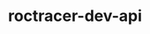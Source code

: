 ---
title: "roctracer-dev-api"
layout: cache
categories: [package, develop]
meta: {"compilers": ["gcc@11.4.0", "gcc@13.2.0"], "num_specs": 58, "num_specs_by_stack": {"e4s": 1, "hep": 16, "ml-linux-x86_64-rocm": 2, "root": 58}, "oss": ["ubuntu22.04", "ubuntu24.04"], "platforms": ["linux"], "stacks": ["e4s", "hep", "ml-linux-x86_64-rocm", "root"], "targets": ["x86_64_v3"], "versions": ["5.7.1", "6.1.2", "6.2.4", "6.3.3", "6.4.0", "6.4.1", "6.4.2", "6.4.3"]}
spec_details: [{"compiler": "gcc@13.2.0", "hash": "2jm74h6xwutl6iemgmlhujxj3zoskbnx", "os": "ubuntu24.04", "platform": "linux", "size": "-", "stacks": ["root"], "target": "x86_64_v3", "variants": ["build_system=generic"], "versions": ["6.4.0"]}, {"compiler": "gcc@11.4.0", "hash": "2rzx52b4xywovvesenk26c2mnk2cphj3", "os": "ubuntu22.04", "platform": "linux", "size": "-", "stacks": ["hep", "root"], "target": "x86_64_v3", "variants": ["build_system=generic"], "versions": ["5.7.1"]}, {"compiler": "gcc@11.4.0", "hash": "2w22ge7nt4ivyxo5i5i563g32giw4aoq", "os": "ubuntu22.04", "platform": "linux", "size": "-", "stacks": ["root"], "target": "x86_64_v3", "variants": ["build_system=generic"], "versions": ["6.3.3"]}, {"compiler": "gcc@11.4.0", "hash": "2w4ritsqo4k6yzoizoyq6oi4tzi4mj5b", "os": "ubuntu22.04", "platform": "linux", "size": "-", "stacks": ["hep", "root"], "target": "x86_64_v3", "variants": ["build_system=generic"], "versions": ["5.7.1"]}, {"compiler": "gcc@11.4.0", "hash": "5ogxcuifl6kilrwone7irq7tmugswj5c", "os": "ubuntu22.04", "platform": "linux", "size": "-", "stacks": ["root"], "target": "x86_64_v3", "variants": ["build_system=generic"], "versions": ["6.4.1"]}, {"compiler": "gcc@11.4.0", "hash": "5txiwcutvdqgr6meem2tna22hnqsnke3", "os": "ubuntu22.04", "platform": "linux", "size": "-", "stacks": ["hep", "root"], "target": "x86_64_v3", "variants": ["build_system=generic"], "versions": ["5.7.1"]}, {"compiler": "gcc@13.2.0", "hash": "5vy7h5evn5rb542p6qhngipyeolsvuo7", "os": "ubuntu24.04", "platform": "linux", "size": "-", "stacks": ["root"], "target": "x86_64_v3", "variants": ["build_system=generic"], "versions": ["6.3.3"]}, {"compiler": "gcc@11.4.0", "hash": "6k7i63oac4vsnbvlxmulzibkfwpqettf", "os": "ubuntu22.04", "platform": "linux", "size": "-", "stacks": ["hep", "root"], "target": "x86_64_v3", "variants": ["build_system=generic"], "versions": ["5.7.1"]}, {"compiler": "gcc@11.4.0", "hash": "6y77deeoxo4mmep32jcpy3hd5imdacss", "os": "ubuntu22.04", "platform": "linux", "size": "-", "stacks": ["root"], "target": "x86_64_v3", "variants": ["build_system=generic"], "versions": ["6.4.2"]}, {"compiler": "gcc@11.4.0", "hash": "7tgdeui72t4564gjtmdvfxdhcltqdhkh", "os": "ubuntu22.04", "platform": "linux", "size": "-", "stacks": ["hep", "root"], "target": "x86_64_v3", "variants": ["build_system=generic"], "versions": ["5.7.1"]}, {"compiler": "gcc@11.4.0", "hash": "adbvapw46yfc6slmwf2a7xlqtynbsjb7", "os": "ubuntu22.04", "platform": "linux", "size": "-", "stacks": ["root"], "target": "x86_64_v3", "variants": ["build_system=generic"], "versions": ["6.4.1"]}, {"compiler": "gcc@13.2.0", "hash": "be2ponpf4tmnmyzpcw5k446m5qubhq5k", "os": "ubuntu24.04", "platform": "linux", "size": "-", "stacks": ["hep", "root"], "target": "x86_64_v3", "variants": ["build_system=generic"], "versions": ["5.7.1"]}, {"compiler": "gcc@13.2.0", "hash": "c7ar47qawkbp7aji4ctrjll4ge5mlshv", "os": "ubuntu24.04", "platform": "linux", "size": "-", "stacks": ["root"], "target": "x86_64_v3", "variants": ["build_system=generic"], "versions": ["6.3.3"]}, {"compiler": "gcc@13.2.0", "hash": "cpsdovo2psebffr4qwypw4lbrqhuyymd", "os": "ubuntu24.04", "platform": "linux", "size": "-", "stacks": ["root"], "target": "x86_64_v3", "variants": ["build_system=generic"], "versions": ["6.3.3"]}, {"compiler": "gcc@11.4.0", "hash": "cuem6tugh6r7w3wy5iyi6vzgkhtdntff", "os": "ubuntu22.04", "platform": "linux", "size": "-", "stacks": ["root"], "target": "x86_64_v3", "variants": ["build_system=generic"], "versions": ["6.3.3"]}, {"compiler": "gcc@13.2.0", "hash": "cvqanzxjdqtrydos7rmq7j6vokxkqvar", "os": "ubuntu24.04", "platform": "linux", "size": "-", "stacks": ["root"], "target": "x86_64_v3", "variants": ["build_system=generic"], "versions": ["6.4.0"]}, {"compiler": "gcc@11.4.0", "hash": "cxqwo5kjyayux6dz7gcl7w66ebykqov7", "os": "ubuntu22.04", "platform": "linux", "size": "-", "stacks": ["hep", "root"], "target": "x86_64_v3", "variants": ["build_system=generic"], "versions": ["5.7.1"]}, {"compiler": "gcc@11.4.0", "hash": "dknrxor2brwqctkw2o6mp73s73yddzkd", "os": "ubuntu22.04", "platform": "linux", "size": "-", "stacks": ["hep", "root"], "target": "x86_64_v3", "variants": ["build_system=generic"], "versions": ["5.7.1"]}, {"compiler": "gcc@13.2.0", "hash": "dt4mnnnrksgfwkq2hkje6ohod2echrjt", "os": "ubuntu24.04", "platform": "linux", "size": "-", "stacks": ["root"], "target": "x86_64_v3", "variants": ["build_system=generic"], "versions": ["6.1.2"]}, {"compiler": "gcc@13.2.0", "hash": "f227glbd6reubpq6r5y22eunn74chbbr", "os": "ubuntu24.04", "platform": "linux", "size": "-", "stacks": ["root"], "target": "x86_64_v3", "variants": ["build_system=generic"], "versions": ["6.3.3"]}, {"compiler": "gcc@11.4.0", "hash": "fxmljtds6qad6aot4ez3dfffsd2ekpmq", "os": "ubuntu22.04", "platform": "linux", "size": "-", "stacks": ["root"], "target": "x86_64_v3", "variants": ["build_system=generic"], "versions": ["6.3.3"]}, {"compiler": "gcc@13.2.0", "hash": "hjnbvpwu6amslbluzvkqiezzxjchjyvz", "os": "ubuntu24.04", "platform": "linux", "size": "-", "stacks": ["root"], "target": "x86_64_v3", "variants": ["build_system=generic"], "versions": ["6.3.3"]}, {"compiler": "gcc@13.2.0", "hash": "i6y6itumrsmp6k4tjvzwqh4jtvaplen7", "os": "ubuntu24.04", "platform": "linux", "size": "-", "stacks": ["root"], "target": "x86_64_v3", "variants": ["build_system=generic"], "versions": ["6.2.4"]}, {"compiler": "gcc@13.2.0", "hash": "iuk4mtg7k4pxlfhdwqbuch2lqaa5waed", "os": "ubuntu24.04", "platform": "linux", "size": "-", "stacks": ["hep", "root"], "target": "x86_64_v3", "variants": ["build_system=generic"], "versions": ["5.7.1"]}, {"compiler": "gcc@11.4.0", "hash": "ixzkvxh2muc7ua4nvqn2s2mdy2lgzste", "os": "ubuntu22.04", "platform": "linux", "size": "-", "stacks": ["hep", "root"], "target": "x86_64_v3", "variants": ["build_system=generic"], "versions": ["5.7.1"]}, {"compiler": "gcc@13.2.0", "hash": "je65wazfcwhx2gylqodfkanbfccfpty3", "os": "ubuntu24.04", "platform": "linux", "size": "-", "stacks": ["root"], "target": "x86_64_v3", "variants": ["build_system=generic"], "versions": ["6.2.4"]}, {"compiler": "gcc@11.4.0", "hash": "joqd4pov4hnkurzeckwgisvx2qplzg5r", "os": "ubuntu22.04", "platform": "linux", "size": "-", "stacks": ["root"], "target": "x86_64_v3", "variants": ["build_system=generic"], "versions": ["6.4.1"]}, {"compiler": "gcc@11.4.0", "hash": "jqdybijzknzuelr7fjcwtfa32i3rxzli", "os": "ubuntu22.04", "platform": "linux", "size": "-", "stacks": ["e4s", "root"], "target": "x86_64_v3", "variants": ["build_system=generic"], "versions": ["6.4.3"]}, {"compiler": "gcc@13.2.0", "hash": "mch25hthwtg2heknpk4zc3zgiz2ikxax", "os": "ubuntu24.04", "platform": "linux", "size": "-", "stacks": ["root"], "target": "x86_64_v3", "variants": ["build_system=generic"], "versions": ["6.1.2"]}, {"compiler": "gcc@11.4.0", "hash": "n7ue5owkyd25wfgvauavv5kvdksft4qk", "os": "ubuntu22.04", "platform": "linux", "size": "-", "stacks": ["root"], "target": "x86_64_v3", "variants": ["build_system=generic"], "versions": ["6.3.3"]}, {"compiler": "gcc@11.4.0", "hash": "nf3ftgpgij6kybw4i6ladghcdnionbnk", "os": "ubuntu22.04", "platform": "linux", "size": "-", "stacks": ["hep", "root"], "target": "x86_64_v3", "variants": ["build_system=generic"], "versions": ["5.7.1"]}, {"compiler": "gcc@11.4.0", "hash": "no5oryt7ay6be6taz6yq5rytk7gtdgc2", "os": "ubuntu22.04", "platform": "linux", "size": "-", "stacks": ["root"], "target": "x86_64_v3", "variants": ["build_system=generic"], "versions": ["6.3.3"]}, {"compiler": "gcc@13.2.0", "hash": "nv3b2w6v43jsm3yxxaswkrsttltzh6ga", "os": "ubuntu24.04", "platform": "linux", "size": "-", "stacks": ["root"], "target": "x86_64_v3", "variants": ["build_system=generic"], "versions": ["6.3.3"]}, {"compiler": "gcc@13.2.0", "hash": "nxrodxhgejwgkskxzjygm2duglczcksq", "os": "ubuntu24.04", "platform": "linux", "size": "-", "stacks": ["ml-linux-x86_64-rocm", "root"], "target": "x86_64_v3", "variants": ["build_system=generic"], "versions": ["6.4.3"]}, {"compiler": "gcc@13.2.0", "hash": "nxviqsubbheqynmyqy7beshogznsdson", "os": "ubuntu24.04", "platform": "linux", "size": "-", "stacks": ["root"], "target": "x86_64_v3", "variants": ["build_system=generic"], "versions": ["6.4.2"]}, {"compiler": "gcc@11.4.0", "hash": "nzhbckfk4zsd3pvbsen7vcctxotmrhi6", "os": "ubuntu22.04", "platform": "linux", "size": "-", "stacks": ["root"], "target": "x86_64_v3", "variants": ["build_system=generic"], "versions": ["6.3.3"]}, {"compiler": "gcc@11.4.0", "hash": "oyql66mdce6kzacwcc5whvqjtqigoii6", "os": "ubuntu22.04", "platform": "linux", "size": "-", "stacks": ["hep", "root"], "target": "x86_64_v3", "variants": ["build_system=generic"], "versions": ["5.7.1"]}, {"compiler": "gcc@13.2.0", "hash": "pswn3elg2j7i6pglpb4k5simcf6zybs4", "os": "ubuntu24.04", "platform": "linux", "size": "-", "stacks": ["root"], "target": "x86_64_v3", "variants": ["build_system=generic"], "versions": ["6.4.2"]}, {"compiler": "gcc@13.2.0", "hash": "q2rcue7el4dqi2634pzzvksk342juc7e", "os": "ubuntu24.04", "platform": "linux", "size": "-", "stacks": ["root"], "target": "x86_64_v3", "variants": ["build_system=generic"], "versions": ["6.2.4"]}, {"compiler": "gcc@11.4.0", "hash": "rhsf446ul55mnr2cye3ix4bx6cdbv6rf", "os": "ubuntu22.04", "platform": "linux", "size": "-", "stacks": ["hep", "root"], "target": "x86_64_v3", "variants": ["build_system=generic"], "versions": ["5.7.1"]}, {"compiler": "gcc@13.2.0", "hash": "shniqitemjfs3xylz4otyspnqsbmjtsl", "os": "ubuntu24.04", "platform": "linux", "size": "-", "stacks": ["root"], "target": "x86_64_v3", "variants": ["build_system=generic"], "versions": ["6.3.3"]}, {"compiler": "gcc@13.2.0", "hash": "sjdrdzfho6b6jen2xkrrnlzmk3bqvihj", "os": "ubuntu24.04", "platform": "linux", "size": "-", "stacks": ["ml-linux-x86_64-rocm", "root"], "target": "x86_64_v3", "variants": ["build_system=generic"], "versions": ["6.3.3"]}, {"compiler": "gcc@11.4.0", "hash": "so7xd5xslqorc75iihppa4y5ftjzwh2x", "os": "ubuntu22.04", "platform": "linux", "size": "-", "stacks": ["root"], "target": "x86_64_v3", "variants": ["build_system=generic"], "versions": ["6.4.1"]}, {"compiler": "gcc@11.4.0", "hash": "t5ojehv54sru2k4r53g4yqfulqugc5xk", "os": "ubuntu22.04", "platform": "linux", "size": "-", "stacks": ["root"], "target": "x86_64_v3", "variants": ["build_system=generic"], "versions": ["6.4.0"]}, {"compiler": "gcc@11.4.0", "hash": "tg3lczf2vjgpjnkhl5dv52xiuoftkkes", "os": "ubuntu22.04", "platform": "linux", "size": "-", "stacks": ["root"], "target": "x86_64_v3", "variants": ["build_system=generic"], "versions": ["6.3.3"]}, {"compiler": "gcc@11.4.0", "hash": "tk2bpgsiosjofc76wbkgwcjeyrbssuqt", "os": "ubuntu22.04", "platform": "linux", "size": "-", "stacks": ["root"], "target": "x86_64_v3", "variants": ["build_system=generic"], "versions": ["6.4.1"]}, {"compiler": "gcc@13.2.0", "hash": "tmylk5v5u5jzcjswdopqw4fd24nhdosr", "os": "ubuntu24.04", "platform": "linux", "size": "-", "stacks": ["root"], "target": "x86_64_v3", "variants": ["build_system=generic"], "versions": ["6.2.4"]}, {"compiler": "gcc@11.4.0", "hash": "tw2r4zzpy7vb24anpsuxld7mlhxdengy", "os": "ubuntu22.04", "platform": "linux", "size": "-", "stacks": ["root"], "target": "x86_64_v3", "variants": ["build_system=generic"], "versions": ["6.4.1"]}, {"compiler": "gcc@11.4.0", "hash": "uiswfyfer6bh4cp5c2fwotozei3uo772", "os": "ubuntu22.04", "platform": "linux", "size": "-", "stacks": ["hep", "root"], "target": "x86_64_v3", "variants": ["build_system=generic"], "versions": ["5.7.1"]}, {"compiler": "gcc@11.4.0", "hash": "uj4wyb64es64j5lqzhynsxug7exmhjik", "os": "ubuntu22.04", "platform": "linux", "size": "-", "stacks": ["hep", "root"], "target": "x86_64_v3", "variants": ["build_system=generic"], "versions": ["5.7.1"]}, {"compiler": "gcc@13.2.0", "hash": "up3jb2z5lk3bbl4xrtwdz24iondaabyi", "os": "ubuntu24.04", "platform": "linux", "size": "-", "stacks": ["root"], "target": "x86_64_v3", "variants": ["build_system=generic"], "versions": ["6.3.3"]}, {"compiler": "gcc@11.4.0", "hash": "vbool3um22klyrnnijzr42mtd4h5u5ch", "os": "ubuntu22.04", "platform": "linux", "size": "-", "stacks": ["root"], "target": "x86_64_v3", "variants": ["build_system=generic"], "versions": ["6.4.1"]}, {"compiler": "gcc@13.2.0", "hash": "vnnvnx3yx4qkyssecgb23nhexwibiibz", "os": "ubuntu24.04", "platform": "linux", "size": "-", "stacks": ["root"], "target": "x86_64_v3", "variants": ["build_system=generic"], "versions": ["6.2.4"]}, {"compiler": "gcc@11.4.0", "hash": "wloikpe22sa6q6fobwsg3zkiixk5ll6q", "os": "ubuntu22.04", "platform": "linux", "size": "-", "stacks": ["root"], "target": "x86_64_v3", "variants": ["build_system=generic"], "versions": ["6.4.0"]}, {"compiler": "gcc@11.4.0", "hash": "xo7rgh7ejcnxnupfykgxvev564vca72o", "os": "ubuntu22.04", "platform": "linux", "size": "-", "stacks": ["hep", "root"], "target": "x86_64_v3", "variants": ["build_system=generic"], "versions": ["5.7.1"]}, {"compiler": "gcc@13.2.0", "hash": "y44c2bzsbao6etxkeqzfprogr5ndcr3c", "os": "ubuntu24.04", "platform": "linux", "size": "-", "stacks": ["root"], "target": "x86_64_v3", "variants": ["build_system=generic"], "versions": ["6.2.4"]}, {"compiler": "gcc@13.2.0", "hash": "yi5lv7ubhdxzya2cvip3kwa3zmoepeq7", "os": "ubuntu24.04", "platform": "linux", "size": "-", "stacks": ["root"], "target": "x86_64_v3", "variants": ["build_system=generic"], "versions": ["6.2.4"]}, {"compiler": "gcc@11.4.0", "hash": "ykh5etdi22vhlwwnanifzf5ffot25u44", "os": "ubuntu22.04", "platform": "linux", "size": "-", "stacks": ["root"], "target": "x86_64_v3", "variants": ["build_system=generic"], "versions": ["6.4.2"]}]
---